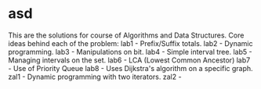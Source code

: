 # asd
This are the solutions for course of Algorithms and Data Structures.
Core ideas behind each of the problem:
lab1 - Prefix/Suffix totals.
lab2 - Dynamic programming.
lab3 - Manipulations on bit.
lab4 - Simple interval tree.
lab5 - Managing intervals on the set.
lab6 - LCA (Lowest Common Ancestor)
lab7 - Use of Priority Queue
lab8 - Uses Dijkstra's algorithm on a specific graph.
zal1 - Dynamic programming with two iterators.
zal2 - 
